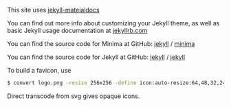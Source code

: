 This site uses [jekyll-mateialdocs](https://github.com/chromatical/jekyll-materialdocs)

You can find out more info about customizing your Jekyll theme, as well as basic Jekyll usage documentation at [jekyllrb.com](https://jekyllrb.com/)

You can find the source code for Minima at GitHub:
[jekyll][jekyll-organization] /
[minima](https://github.com/jekyll/minima)

You can find the source code for Jekyll at GitHub:
[jekyll][jekyll-organization] /
[jekyll](https://github.com/jekyll/jekyll)


[jekyll-organization]: https://github.com/jekyll


To build a favicon, use

```bash
$ convert logo.png -resize 256x256 -define icon:auto-resize:64,48,32,24,16 favicon.ico
```

Direct transcode from svg gives opaque icons.